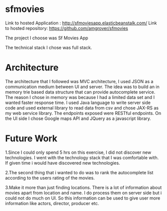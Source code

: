 sfmovies
========

Link to hosted Application : http://sfmoviesapp.elasticbeanstalk.com/
Link to hosted repository: https://github.com/amgrover/sfmovies

The project I choose was Sf Movies App

The technical stack I chose was full stack.

Architecture
============
The architecture that I followed was MVC architecture, I used JSON as a communication medium between UI and server. The idea was to build an in memory trie based data structure that can provide autocomplete service. The reason I chose in memory was because I had a limited data set and I wanted  faster response time. I used Java language to write server side code and used external library to read data from csv and chose JAX-RS as my web service library. The endpoints exposed were RESTful endpoints. On the UI side I chose Google maps API and JQuery as a javascript library. 

Future Work
============

1.Since I could only spend 5 hrs on this exercise, I did not discover new technologies. I went with the technology stack that I was comfortable with. If given time i would have discovered new technologies.

2.The second thing that i wanted to do was to rank the autocomplete list according to the users rating of the movies.

3.Make it more than just finding locations. There is a lot of information about movies apart from location and name. I do process them on server side but i could not do much on UI. So this information can be used to give user more information like actors, director, producer etc.

